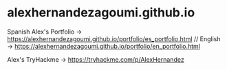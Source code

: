 # alexhernandezagoumi.github.io
Spanish Alex's Portfolio -> https://alexhernandezagoumi.github.io/portfolio/es_portfolio.html // English -> https://alexhernandezagoumi.github.io/portfolio/en_portfolio.html

Alex's TryHackme -> https://tryhackme.com/p/AlexHernandez
